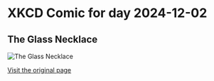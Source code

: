 
# XKCD Comic for day 2024-12-02

## The Glass Necklace

![The Glass Necklace](https://imgs.xkcd.com/comics/the_glass_necklace.png "Well, for some value of 'actually work'.")

[Visit the original page](https://xkcd.com/260/)

